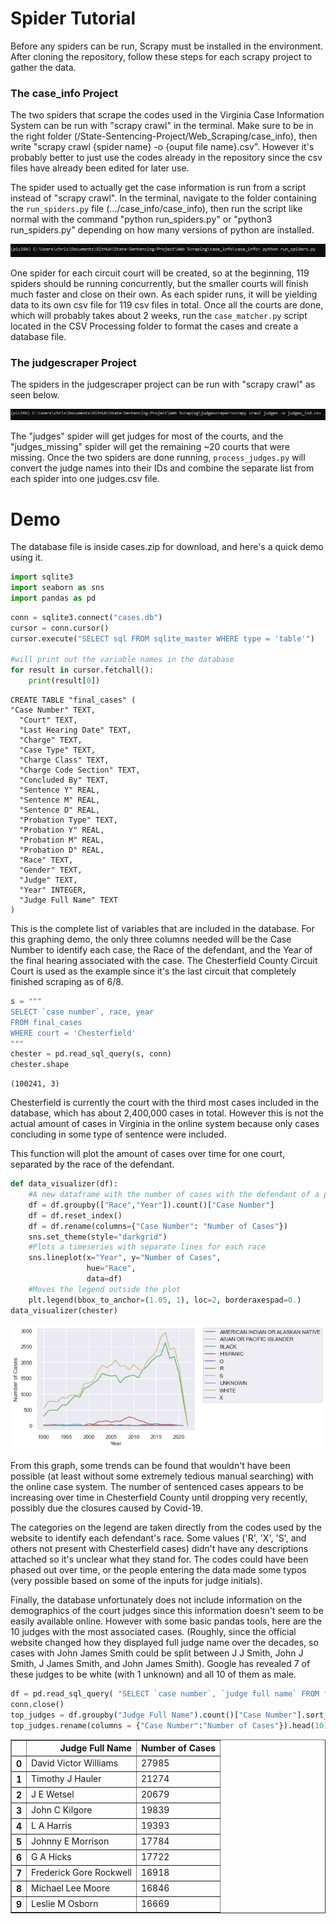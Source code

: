 # Spider Tutorial

Before any spiders can be run, Scrapy must be installed in the environment. After cloning the repository, follow these steps for each scrapy project to gather the data.

### The case_info Project

The two spiders that scrape the codes used in the Virginia Case Information System can be run with "scrapy crawl" in the terminal. Make sure to be in the right folder (/State-Sentencing-Project/Web_Scraping/case_info), then write "scrapy crawl {spider name} -o {ouput file name}.csv". However it's probably better to just use the codes already in the repository since the csv files have already been edited for later use.

The spider used to actually get the case information is run from a script instead of "scrapy crawl". In the terminal, navigate to the folder containing the `run_spiders.py` file (.../case_info/case_info), then run the script like normal with the command "python run_spiders.py" or "python3 run_spiders.py" depending on how many versions of python are installed. 

![run case spiders](images/run_spiders.PNG)

One spider for each circuit court will be created, so at the beginning, 119 spiders should be running concurrently, but the smaller courts will finish much faster and close on their own. As each spider runs, it will be yielding data to its own csv file for 119 csv files in total. Once all the courts are done, which will probably takes about 2 weeks, run the `case_matcher.py` script located in the CSV Processing folder to format the cases and create a database file.

### The judgescraper Project

The spiders in the judgescraper project can be run with "scrapy crawl" as seen below. 

![run judge spiders](images/scrapy_crawl.PNG)

The "judges" spider will get judges for most of the courts, and the "judges_missing" spider will get the remaining ~20 courts that were missing. Once the two spiders are done running, `process_judges.py` will convert the judge names into their IDs and combine the separate list from each spider into one judges.csv file.

# Demo

The database file is inside cases.zip for download, and here's a quick demo using it.

```python
import sqlite3 
import seaborn as sns 
import pandas as pd
```
```python
conn = sqlite3.connect("cases.db")
cursor = conn.cursor()
cursor.execute("SELECT sql FROM sqlite_master WHERE type = 'table'")

#will print out the variable names in the database
for result in cursor.fetchall():
    print(result[0])
```

    CREATE TABLE "final_cases" (
    "Case Number" TEXT,
      "Court" TEXT,
      "Last Hearing Date" TEXT,
      "Charge" TEXT,
      "Case Type" TEXT,
      "Charge Class" TEXT,
      "Charge Code Section" TEXT,
      "Concluded By" TEXT,
      "Sentence Y" REAL,
      "Sentence M" REAL,
      "Sentence D" REAL,
      "Probation Type" TEXT,
      "Probation Y" REAL,
      "Probation M" REAL,
      "Probation D" REAL,
      "Race" TEXT,
      "Gender" TEXT,
      "Judge" TEXT,
      "Year" INTEGER,
      "Judge Full Name" TEXT
    )
    
This is the complete list of variables that are included in the database. For this graphing demo, the only three columns needed will be the Case Number to identify each case, the Race of the defendant, and the Year of the final hearing associated with the case. The Chesterfield County Circuit Court is used as the example since it's the last circuit that completely finished scraping as of 6/8.
```python
s = """
SELECT `case number`, race, year 
FROM final_cases
WHERE court = 'Chesterfield'
"""
chester = pd.read_sql_query(s, conn)
chester.shape
```
    (100241, 3)

Chesterfield is currently the court with the third most cases included in the database, which has about 2,400,000 cases in total. However this is not the actual amount of cases in Virginia in the online system because only cases concluding in some type of sentence were included.

This function will plot the amount of cases over time for one court, separated by the race of the defendant.
```python
def data_visualizer(df):
    #A new dataframe with the number of cases with the defendant of a particular race every year
    df = df.groupby(["Race","Year"]).count()["Case Number"]
    df = df.reset_index()
    df = df.rename(columns={"Case Number": "Number of Cases"})
    sns.set_theme(style="darkgrid")
    #Plots a timeseries with separate lines for each race
    sns.lineplot(x="Year", y="Number of Cases",
                 hue="Race",
                 data=df)
    #Moves the legend outside the plot
    plt.legend(bbox_to_anchor=(1.05, 1), loc=2, borderaxespad=0.)
data_visualizer(chester)
```

![plot](images/demo_graph.png)

From this graph, some trends can be found that wouldn't have been possible (at least without some extremely tedious manual searching) with the online case system. The number of sentenced cases appears to be increasing over time in Chesterfield County until dropping very recently, possibly due the closures caused by Covid-19. 

The categories on the legend are taken directly from the codes used by the website to identify each defendant's race. Some values ('R', 'X', 'S', and others not present with Chesterfield cases) didn't have any descriptions attached so it's unclear what they stand for. The codes could have been phased out over time, or the people entering the data made some typos (very possible based on some of the inputs for judge initials).
    
Finally, the database unfortunately does not include information on the demographics of the court judges since this information doesn't seem to be easily available online. However with some basic pandas tools, here are the 10 judges with the most associated cases. (Roughly, since the official website changed how they displayed full judge name over the decades, so cases with John James Smith could be split between J J Smith, John J Smith, J James Smith, and John James Smith). Google has revealed 7 of these judges to be white (with 1 unknown) and all 10 of them as male.

```python
df = pd.read_sql_query( "SELECT `case number`, `judge full name` FROM final_cases", conn)
conn.close()
top_judges = df.groupby("Judge Full Name").count()["Case Number"].sort_values(ascending=False).reset_index()
top_judges.rename(columns = {"Case Number":"Number of Cases"}).head(10)
```

<div>
<table border="1" class="dataframe">
  <thead>
    <tr style="text-align: right;">
      <th></th>
      <th>Judge Full Name</th>
      <th>Number of Cases</th>
    </tr>
  </thead>
  <tbody>
    <tr>
      <th>0</th>
      <td>David Victor Williams</td>
      <td>27985</td>
    </tr>
    <tr>
      <th>1</th>
      <td>Timothy J Hauler</td>
      <td>21274</td>
    </tr>
    <tr>
      <th>2</th>
      <td>J E Wetsel</td>
      <td>20679</td>
    </tr>
    <tr>
      <th>3</th>
      <td>John C Kilgore</td>
      <td>19839</td>
    </tr>
    <tr>
      <th>4</th>
      <td>L A Harris</td>
      <td>19393</td>
    </tr>
    <tr>
      <th>5</th>
      <td>Johnny E Morrison</td>
      <td>17784</td>
    </tr>
    <tr>
      <th>6</th>
      <td>G A Hicks</td>
      <td>17722</td>
    </tr>
    <tr>
      <th>7</th>
      <td>Frederick Gore Rockwell</td>
      <td>16918</td>
    </tr>
    <tr>
      <th>8</th>
      <td>Michael Lee Moore</td>
      <td>16846</td>
    </tr>
    <tr>
      <th>9</th>
      <td>Leslie M Osborn</td>
      <td>16669</td>
    </tr>
  </tbody>
</table>
</div>

